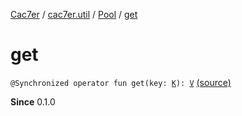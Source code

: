 [Cac7er](../../index.md) / [cac7er.util](../index.md) / [Pool](index.md) / [get](./get.md)

# get

`@Synchronized operator fun get(key: `[`K`](index.md#K)`): `[`V`](index.md#V) [(source)](http://2wiqua.wcaokaze.com/gitbucket/wcaokaze/Cac7er/blob/master/src/main/java/cac7er/util/Pool.kt#L20)

**Since**
0.1.0

